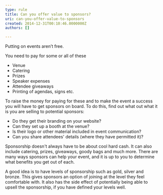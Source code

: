```yaml
---
type: rule
title: Can you offer value to sponsors?
uri: can-you-offer-value-to-sponsors
created: 2014-12-31T00:10:46.0000000Z
authors: []

---
```


Putting on events aren’t free.
 
You need to pay for some or all of these

- Venue
- Catering
- Prizes
- Speaker expenses
- Attendee giveaways
- Printing of agendas, signs etc.


To raise the money for paying for these and to make the event a success you will have to get sponsors on board. To do this, find out what out what it is you are selling to potential sponsors:

- Do they get their branding on your website?
- Can they set up a booth at the venue?
- Is their logo or other material included in event communication?
- Can you share attendees' details (where they have permitted it)?


Sponsorship doesn't always have to be about cool hard cash. It can also include catering, prizes, giveaways, goody bags and much more. There are many ways sponsors can help your event, and it is up to you to determine what benefits you get out of each.

A good idea is to have levels of sponsorship such as gold, silver and bronze. This gives sponsors an option of joining at the level they feel comfortable with. It also has the side effect of potentially being able to upsell the sponsorship, if you have defined your levels well.
